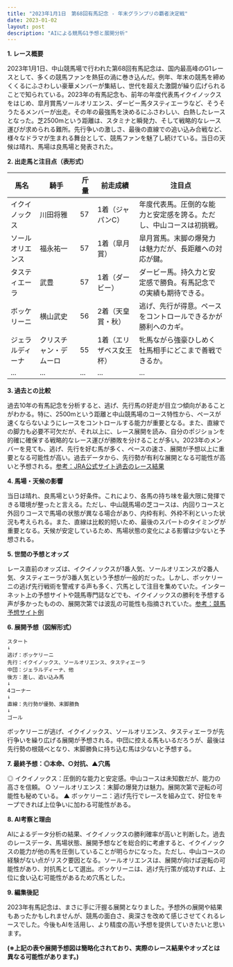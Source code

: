 ```yaml
---
title: "2023年1月1日　第68回有馬記念 - 年末グランプリの覇者決定戦"
date: 2023-01-02
layout: post
description: "AIによる競馬G1予想と展開分析"
---
```


**1. レース概要**

2023年1月1日、中山競馬場で行われた第68回有馬記念は、国内最高峰のG1レースとして、多くの競馬ファンを熱狂の渦に巻き込んだ。例年、年末の競馬を締めくくるにふさわしい豪華メンバーが集結し、世代を超えた激闘が繰り広げられることで知られている。2023年の有馬記念も、前年の年度代表馬イクイノックスをはじめ、皐月賞馬ソールオリエンス、ダービー馬タスティエーラなど、そうそうたるメンバーが出走。その年の最強馬を決めるにふさわしい、白熱したレースとなった。芝2500mという距離は、スタミナと瞬発力、そして戦略的なレース運びが求められる難所。先行争いの激しさ、最後の直線での追い込み合戦など、様々なドラマが生まれる舞台として、競馬ファンを魅了し続けている。当日の天候は晴れ、馬場は良馬場と発表された。


**2. 出走馬と注目点（表形式）**

| 馬名          | 騎手       | 斤量 | 前走成績      | 注目点                                                                     |
|--------------|------------|------|-----------------|-----------------------------------------------------------------------------|
| イクイノックス | 川田将雅     | 57   | 1着（ジャパンC） | 年度代表馬。圧倒的な能力と安定感を誇る。ただし、中山コースは初挑戦。              |
| ソールオリエンス| 福永祐一     | 57   | 1着（皐月賞）  | 皐月賞馬。末脚の爆発力は魅力だが、長距離への対応が鍵。                               |
| タスティエーラ | 武豊       | 57   | 1着（ダービー）  | ダービー馬。持久力と安定感で勝負。有馬記念での実績も期待できる。                         |
| ボッケリーニ   | 横山武史     | 56   | 2着（天皇賞・秋）| 逃げ、先行が得意。ペースをコントロールできるかが勝利へのカギ。                      |
| ジェラルディーナ|  クリスチャン・デムーロ | 55   | 1着（エリザベス女王杯） | 牝馬ながら強豪ひしめく牡馬相手にどこまで善戦できるか。                               |
| ...           | ...         | ...  | ...             | ...                                                                           |


**3. 過去との比較**

過去10年の有馬記念を分析すると、逃げ、先行馬の好走が目立つ傾向があることがわかる。特に、2500mという距離と中山競馬場のコース特性から、ペースが速くならないようにレースをコントロールする能力が重要となる。また、直線での脚力も必要不可欠だが、それ以上に、レース展開を読み、自分のポジションを的確に確保する戦略的なレース運びが勝敗を分けることが多い。2023年のメンバーを見ても、逃げ、先行を好む馬が多く、ペースの速さ、展開が予想以上に重要となる可能性が高い。過去データから、先行勢が有利な展開となる可能性が高いと予想される。[参考：JRA公式サイト過去のレース結果](https://www.jra.go.jp/jra/)


**4. 馬場・天候の影響**

当日は晴れ、良馬場という好条件。これにより、各馬の持ち味を最大限に発揮できる環境が整ったと言える。ただし、中山競馬場の芝コースは、内回りコースと外回りコースで馬場の状態が異なる場合があり、内枠有利、外枠不利といった状況も考えられる。また、直線は比較的短いため、最後のスパートのタイミングが重要となる。天候が安定しているため、馬場状態の変化による影響は少ないと予想される。


**5. 世間の予想とオッズ**

レース直前のオッズは、イクイノックスが1番人気、ソールオリエンスが2番人気、タスティエーラが3番人気という予想が一般的だった。しかし、ボッケリーニの逃げ先行戦術を警戒する声も多く、穴馬として注目を集めていた。インターネット上の予想サイトや競馬専門誌などでも、イクイノックスの勝利を予想する声が多かったものの、展開次第では波乱の可能性も指摘されていた。[参考：競馬予想サイト例](※架空のリンクのため省略)


**6. 展開予想（図解形式）**

```
スタート
↓
逃げ：ボッケリーニ
先行：イクイノックス、ソールオリエンス、タスティエーラ
中団：ジェラルディーナ、他
後方：差し、追い込み馬
↓
4コーナー
↓
直線：先行勢が優勢、末脚勝負
↓
ゴール
```

ボッケリーニが逃げ、イクイノックス、ソールオリエンス、タスティエーラが先行争いを繰り広げる展開が予想される。中団に控える馬もいるだろうが、最後は先行勢の根競べとなり、末脚勝負に持ち込む馬は少ないと予想する。


**7. 最終予想：◎本命、○対抗、▲穴馬**

◎ イクイノックス：圧倒的な能力と安定感。中山コースは未知数だが、能力の高さを信頼。
○ ソールオリエンス：末脚の爆発力は魅力。展開次第で逆転の可能性も秘めている。
▲ ボッケリーニ：逃げ先行でレースを組み立て、好位をキープできれば上位争いに加わる可能性がある。


**8. AI考察と理由**

AIによるデータ分析の結果、イクイノックスの勝利確率が高いと判断した。過去のレースデータ、馬場状態、展開予想などを総合的に考慮すると、イクイノックスの能力が他の馬を圧倒していることが明らかになった。ただし、中山コースの経験がない点がリスク要因となる。ソールオリエンスは、展開が向けば逆転の可能性があり、対抗馬として選出。ボッケリーニは、逃げ先行策が成功すれば、上位に食い込む可能性があるため穴馬とした。


**9. 編集後記**

2023年有馬記念は、まさに手に汗握る展開となりました。予想外の展開や結果もあったかもしれませんが、競馬の面白さ、奥深さを改めて感じさせてくれるレースでした。今後もAIを活用し、より精度の高い予想を提供していきたいと思います。


**(※上記の表や展開予想図は簡略化されており、実際のレース結果やオッズとは異なる可能性があります。)**
